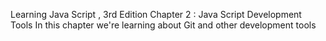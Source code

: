 Learning Java Script , Зrd Edition
Chapter 2 : Java Script Development Tools
In this chapter we're learning about Git and other
development tools